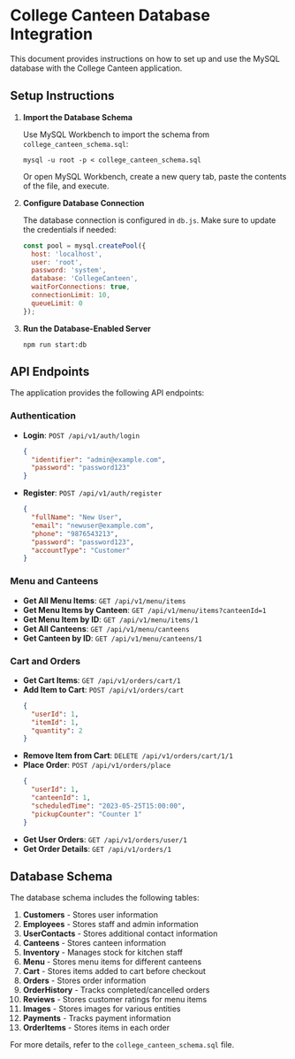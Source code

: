 # College Canteen Database Integration

This document provides instructions on how to set up and use the MySQL database with the College Canteen application.

## Setup Instructions

1. **Import the Database Schema**

   Use MySQL Workbench to import the schema from `college_canteen_schema.sql`:
   
   ```
   mysql -u root -p < college_canteen_schema.sql
   ```
   
   Or open MySQL Workbench, create a new query tab, paste the contents of the file, and execute.

2. **Configure Database Connection**

   The database connection is configured in `db.js`. Make sure to update the credentials if needed:
   
   ```javascript
   const pool = mysql.createPool({
     host: 'localhost',
     user: 'root',
     password: 'system',
     database: 'CollegeCanteen',
     waitForConnections: true,
     connectionLimit: 10,
     queueLimit: 0
   });
   ```

3. **Run the Database-Enabled Server**

   ```
   npm run start:db
   ```

## API Endpoints

The application provides the following API endpoints:

### Authentication

- **Login**: `POST /api/v1/auth/login`
  ```json
  {
    "identifier": "admin@example.com",
    "password": "password123"
  }
  ```

- **Register**: `POST /api/v1/auth/register`
  ```json
  {
    "fullName": "New User",
    "email": "newuser@example.com",
    "phone": "9876543213",
    "password": "password123",
    "accountType": "Customer"
  }
  ```

### Menu and Canteens

- **Get All Menu Items**: `GET /api/v1/menu/items`
- **Get Menu Items by Canteen**: `GET /api/v1/menu/items?canteenId=1`
- **Get Menu Item by ID**: `GET /api/v1/menu/items/1`
- **Get All Canteens**: `GET /api/v1/menu/canteens`
- **Get Canteen by ID**: `GET /api/v1/menu/canteens/1`

### Cart and Orders

- **Get Cart Items**: `GET /api/v1/orders/cart/1`
- **Add Item to Cart**: `POST /api/v1/orders/cart`
  ```json
  {
    "userId": 1,
    "itemId": 1,
    "quantity": 2
  }
  ```
- **Remove Item from Cart**: `DELETE /api/v1/orders/cart/1/1`
- **Place Order**: `POST /api/v1/orders/place`
  ```json
  {
    "userId": 1,
    "canteenId": 1,
    "scheduledTime": "2023-05-25T15:00:00",
    "pickupCounter": "Counter 1"
  }
  ```
- **Get User Orders**: `GET /api/v1/orders/user/1`
- **Get Order Details**: `GET /api/v1/orders/1`

## Database Schema

The database schema includes the following tables:

1. **Customers** - Stores user information
2. **Employees** - Stores staff and admin information
3. **UserContacts** - Stores additional contact information
4. **Canteens** - Stores canteen information
5. **Inventory** - Manages stock for kitchen staff
6. **Menu** - Stores menu items for different canteens
7. **Cart** - Stores items added to cart before checkout
8. **Orders** - Stores order information
9. **OrderHistory** - Tracks completed/cancelled orders
10. **Reviews** - Stores customer ratings for menu items
11. **Images** - Stores images for various entities
12. **Payments** - Tracks payment information
13. **OrderItems** - Stores items in each order

For more details, refer to the `college_canteen_schema.sql` file.